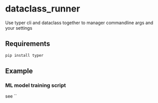 # dataclass_runner

Use typer cli and dataclass together to manager commandline args and your settings

## Requirements

```bash
pip install typer
```

## Example

### ML model training script

see ``